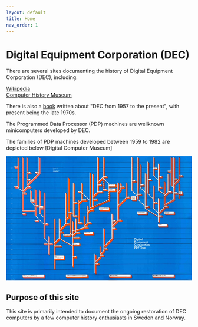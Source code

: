 ```yaml
---
layout: default
title: Home
nav_order: 1
---
```


# Digital Equipment Corporation (DEC)

There are several sites documenting the history of Digital Equipment Corporation (DEC), including:

[Wikipedia](https://en.wikipedia.org/wiki/Digital_Equipment_Corporation)  
[Computer History Museum](https://www.computerhistory.org/brochures/d-f/digital-equipment-corporation-dec/)  

There is also a [book](./assets/books/DEC_1957_to_the_Present,1978.pdf) written about "DEC from 1957 to the present", with present being the late 1970s.

The Programmed Data Processor (PDP) machines are wellknown minicomputers developed by DEC.

The families of PDP machines developed between 1959 to 1982 are depicted below [Digital Computer Museum]

![](./assets/images/dec_pdp_tree.jpg)

## Purpose of this site

This site is primarily intended to document the ongoing restoration of DEC computers by a few computer history enthusiasts in Sweden and Norway.

